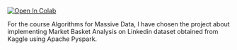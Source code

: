 [![Open In Colab](https://colab.research.google.com/assets/colab-badge.svg)](https://colab.research.google.com/github/mahnaztaheri/amd/blob/main/AMD.ipynb)

For the course Algorithms for Massive Data, I have chosen the project about implementing Market Basket Analysis on Linkedin dataset obtained from Kaggle using Apache Pyspark. 
